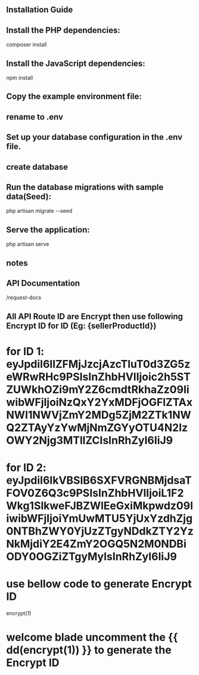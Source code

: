 
## Installation Guide

## Install the PHP dependencies:
composer install

## Install the JavaScript dependencies:
npm install

## Copy the example environment file:
## rename to .env

## Set up your database configuration in the .env file.

## create database

## Run the database migrations with sample data(Seed):
php artisan migrate --seed

## Serve the application:
php artisan serve



## notes

## API Documentation
/request-docs

## All API Route ID are Encrypt then use following Encrypt ID for ID (Eg: {sellerProductId})
# for ID 1: eyJpdiI6IlZFMjJzcjAzcTluT0d3ZG5zeWRwRHc9PSIsInZhbHVlIjoic2h5STZUWkhOZi9mY2Z6cmdtRkhaZz09IiwibWFjIjoiNzQxY2YxMDFjOGFlZTAxNWI1NWVjZmY2MDg5ZjM2ZTk1NWQ2ZTAyYzYwMjNmZGYyOTU4N2IzOWY2Njg3MTllZCIsInRhZyI6IiJ9

# for ID 2: eyJpdiI6IkVBSlB6SXFVRGNBMjdsaTFOV0Z6Q3c9PSIsInZhbHVlIjoiL1F2Wkg1SlkweFJBZWlEeGxiMkpwdz09IiwibWFjIjoiYmUwMTU5YjUxYzdhZjg0NTBhZWY0YjUzZTgyNDdkZTY2YzNkMjdiY2E4ZmY2OGQ5N2M0NDBiODY0OGZiZTgyMyIsInRhZyI6IiJ9 

# use bellow code to generate Encrypt ID
encrypt(1) 

# welcome blade uncomment the  {{ dd(encrypt(1)) }} to generate the Encrypt ID

